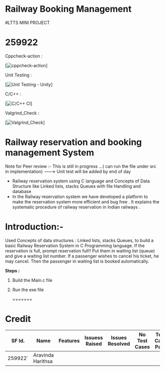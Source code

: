 
# Railway Booking Management 

#LTTS MINI PROJECT
# 259922



Cppcheck-action :

[![cppcheck-action](https://github.com/Aravinda-Harithsa/Railway-reservation-and-booking-management-system/blob/main/.github/workflows/cppcheck.yml/badge.svg)]

Unit Testing :

[![Unit Testing - Unity](https://github.com/Aravinda-Harithsa/Railway-reservation-and-booking-management-system/blob/main/.github/workflows/Unit-Testing.yml/badge.svg)]

C/C++ :

[![C/C++ CI](https://github.com/swati-tupat/LTTS_Project/actions/workflows/c-cpp.yml/badge.svg)]


Valgrind_Check :

[![Valgrind_Check](https://github.com/Aravinda-Harithsa/Railway-reservation-and-booking-management-system/blob/main/.github/workflows/Valgrind_Check.yml/badge.svg)]



# Railway reservation and booking management System 
Note for Peer review :- This is still in progress ...( can run the file under src in implementation) ---> Unit test will be added by end of day 
* Railway reservation system using C language and Concepts of Data Structure like Linked lists, stacks Queues  with file Handling and database
* In the Railway reservation system we have  developed a platform to make the reservation system more efficient and bug free . It explains the systematic procedure of railway reservation in Indian railways . 



# Introduction:-

Used Concepts of data structures : Linked lists, stacks Queues, to build a basic Railway Reservation System in C Programming language. If the reservation is full, prompt reservation full!! Put them in waiting list (queue) and give a waiting list number. If a passenger wishes to cancel his ticket, he may cancel. Then the passenger in waiting list is booked automatically.


**Steps :** 

1. Build the Main.c file 
2. Run the exe file 


   =======



# Credit

SF Id. |  Name   |    Features    | Issuess Raised |Issues Resolved|No Test Cases|Test Case Pass
-------|---------|----------------|----------------|---------------|-------------|--------------
259922` | Aravinda Harithsa   |    |     |  |  |     

